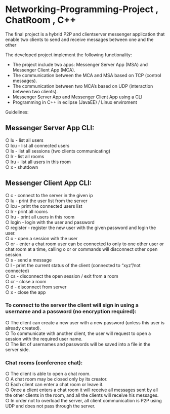 # Networking-Programming-Project , ChatRoom , C++

The final project is a hybrid P2P and client­server messenger application
that enable two clients to send and receive messages between one and the
other

The developed project implement the following functionality:

* The project include two apps: Messenger Server App (MSA) and
 Messenger Client App (MCA).
* The communication between the MCA and MSA based on TCP 
(control messages).
* The communication between two MCA’s based on UDP 
(interaction between two clients).
* Messenger Server App and Messenger Client App using a CLI
* Programming in C++ in eclipse (JavaEE) / Linux enviroment

Guidelines:

## Messenger Server App CLI:
○ lu - list all users</br>
○ lcu - list all connected users</br>
○ ls - list all sessions (two clients communicating)</br>
○ lr - list all rooms</br>
○ lru <room name> - list all users in this room</br>
○ x - shutdown</br>

## Messenger Client App CLI:
○ c <IP> - connect to the server in the given ip</br>
○ lu - print the user list from the server</br>
○ lcu - print the connected users list</br>
○ lr - print all rooms</br>
○ lru <room name> - print all users in this room</br>
○ login <user> <password> - login with the user and password</br>
○ register <user> <password> - register the new user with the given password and login the user.</br>
○ o <username> - open a session with the user</br>
○ or <room name> - enter a chat room user can be connected to only to one other user or chat room at a
time, calling o or or commands will disconnect other open session.</br>
○ s <message> - send a message</br>
○ l - print the current status of the client (connected to “xyz”/not connected) </br>
○ cs - disconnect the open session / exit from a room</br>
○ cr <room name> - close a room</br>
○ d - disconnect from server</br>
○ x - close the app</br>


### To connect to the server the client will sign in using a username and a password (no encryption required):
○ The client can create a new user with a new password (unless
this user is already created).</br>
○ To communicate with another client, the user will request to
open a session with the required user name.</br>
○ The list of usernames and passwords will be saved into a file in
the server side.</br>

### Chat rooms (conference chat):
○ The client is able to open a chat room.</br>
○ A chat room may be closed only by its creator.</br>
○ Each client can enter a chat room or leave it.</br>
○ Once a client enters a chat room it will receive all messages sent
by all the other clients in the room, and all the clients will
receive his messages.</br>
○ In order not to overload the server, all client communication is
P2P using UDP and does not pass through the server.</br>
